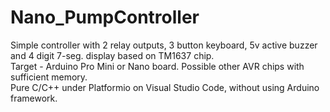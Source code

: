# Nano_PumpController
Simple controller with 2 relay outputs, 3 button keyboard, 5v active buzzer and 4 digit 7-seg. display based on TM1637 chip.<br>
Target - Arduino Pro Mini or Nano board. Possible other AVR chips with sufficient memory.<br>
Pure C/C++ under Platformio on Visual Studio Code, without using Arduino framework.<br>
